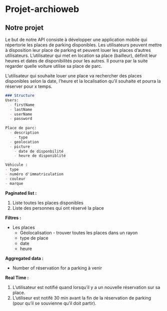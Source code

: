 # Projet-archioweb
## Notre projet
Le but de notre API consiste à développer une application mobile qui répertorie les places de parking disponibles. Les utilisateurs peuvent mettre à disposition leur place de parking et peuvent louer les places d’autres utilisateurs. L’utilisateur qui met en location sa place (bailleur), définit leur heures et dates de disponibilités pour les autres. Il pourra par la suite regarder quelle voiture utilise sa place de parc.

L’utilisateur qui souhaite louer une place va rechercher des places disponibles selon la date, l’heure et la localisation qu’il souhaite et pourra la réserver pour x temps.

```markdown
### Structure
Users: 
  - firstName
  - lastName
  - userName
  - password
  
Place de parc:
  - description
	- type 
  - geolocation
  - picture
	- date de disponbilité  
	- heure de disponiblité 

Véhicule :
- type 
- numéro d'immatriculation
- couleur
- marque 
```

**Paginated list :** 

1. Liste toutes les places disponibles
2. Liste des personnes qui ont réservé la place

**Filtres :**

- Les places
    - Géolocalisation - trouver toutes les places dans un rayon
    - type de place
    - date
    - heure

**Aggregated data :**

- Number of réservation for a parking à venir

**Real Time :**

1. L’utilisateur est notifié quand lorsqu’il y a un nouvelle réservation sur sa place.
2. L’utiliseur est notifé 30 min avant la fin de la réservation de parking (pour qu’il se souvienne qu’il doit partir).
